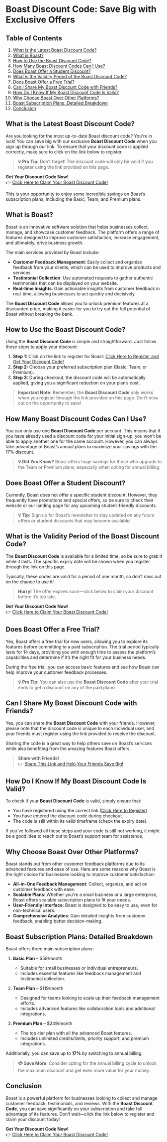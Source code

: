 # Boast Discount Code: Save Big with Exclusive Offers

## Table of Contents
1. [What is the Latest Boast Discount Code?](#what-is-the-latest-boast-discount-code)
2. [What is Boast?](#what-is-boast)
3. [How to Use the Boast Discount Code?](#how-to-use-the-boast-discount-code)
4. [How Many Boast Discount Codes Can I Use?](#how-many-boast-discount-codes-can-i-use)
5. [Does Boast Offer a Student Discount?](#does-boast-offer-a-student-discount)
6. [What is the Validity Period of the Boast Discount Code?](#what-is-the-validity-period-of-the-boast-discount-code)
7. [Does Boast Offer a Free Trial?](#does-boast-offer-a-free-trial)
8. [Can I Share My Boast Discount Code with Friends?](#can-i-share-my-boast-discount-code-with-friends)
9. [How Do I Know If My Boast Discount Code Is Valid?](#how-do-i-know-if-my-boast-discount-code-is-valid)
10. [Why Choose Boast Over Other Platforms?](#why-choose-boast-over-other-platforms)
11. [Boast Subscription Plans: Detailed Breakdown](#boast-subscription-plans-detailed-breakdown)
12. [Conclusion](#conclusion)

## What is the Latest Boast Discount Code?

Are you looking for the most up-to-date Boast discount code? You're in luck! You can save big with our exclusive **Boast Discount Code** when you sign up through our link. To ensure that your discount code is applied correctly, make sure to click on the link below to register.

> **💡 Pro Tip:** Don’t forget! The discount code will only be valid if you register using the link provided on this page.

**Get Your Discount Code Now!**  
👉 [Click Here to Claim Your Boast Discount Code!](https://bit.ly/3XGj4Hf)

This is your opportunity to enjoy some incredible savings on Boast’s subscription plans, including the Basic, Team, and Premium plans.

## What is Boast?

Boast is an innovative software solution that helps businesses collect, manage, and showcase customer feedback. The platform offers a range of features designed to improve customer satisfaction, increase engagement, and ultimately, drive business growth.

The main services provided by Boast include:

- **Customer Feedback Management**: Easily collect and organize feedback from your clients, which can be used to improve products and services.
- **Testimonial Collection**: Use automated requests to gather authentic testimonials that can be displayed on your website.
- **Real-time Insights**: Gain actionable insights from customer feedback in real-time, allowing businesses to act quickly and decisively.

The **Boast Discount Code** allows you to unlock premium features at a discounted price, making it easier for you to try out the full potential of Boast without breaking the bank.

## How to Use the Boast Discount Code?

Using the **Boast Discount Code** is simple and straightforward. Just follow these steps to apply your discount:

1. **Step 1:** Click on the link to register for Boast: [Click Here to Register and Get Your Discount Code!](https://bit.ly/3XGj4Hf)
2. **Step 2:** Choose your preferred subscription plan (Basic, Team, or Premium).
3. **Step 3:** During checkout, the discount code will be automatically applied, giving you a significant reduction on your plan’s cost.

> **Important Note:** Remember, the **Boast Discount Code** only works when you register through the link provided on this page. Don’t miss out on the opportunity to save!

## How Many Boast Discount Codes Can I Use?

You can only use one **Boast Discount Code** per account. This means that if you have already used a discount code for your initial sign-up, you won’t be able to apply another one for the same account. However, you can always take advantage of Boast’s annual plans to maximize your savings with the 17% discount.

> **💡 Did You Know?** Boast offers huge savings for those who upgrade to the Team or Premium plans, especially when opting for annual billing.

## Does Boast Offer a Student Discount?

Currently, Boast does not offer a specific student discount. However, they frequently have promotions and special offers, so be sure to check their website or our landing page for any upcoming student-friendly discounts.

> **💡 Tip:** Sign up for Boast’s newsletter to stay updated on any future offers or student discounts that may become available!

## What is the Validity Period of the Boast Discount Code?

The **Boast Discount Code** is available for a limited time, so be sure to grab it while it lasts. The specific expiry date will be shown when you register through the link on this page.

Typically, these codes are valid for a period of one month, so don’t miss out on the chance to use it!

> **Hurry!** The offer expires soon—click below to claim your discount before it’s too late.

**Get Your Discount Code Now!**  
👉 [Click Here to Claim Your Boast Discount Code!](https://bit.ly/3XGj4Hf)

## Does Boast Offer a Free Trial?

Yes, Boast offers a free trial for new users, allowing you to explore its features before committing to a paid subscription. The trial period typically lasts for 14 days, providing you with enough time to assess the platform’s capabilities and determine if it’s the right fit for your business needs.

During the free trial, you can access basic features and see how Boast can help improve your customer feedback processes.

> **💡 Pro Tip:** You can also use the **Boast Discount Code** after your trial ends to get a discount on any of the paid plans!

## Can I Share My Boast Discount Code with Friends?

Yes, you can share the **Boast Discount Code** with your friends. However, please note that the discount code is unique to each individual user, and your friends must register using the link provided to receive the discount.

Sharing the code is a great way to help others save on Boast’s services while also benefiting from the amazing features Boast offers.

> **Share with Friends!**  
👉 [Share This Link and Help Your Friends Save Big!](https://bit.ly/3XGj4Hf)

## How Do I Know If My Boast Discount Code Is Valid?

To check if your **Boast Discount Code** is valid, simply ensure that:

- You have registered using the correct link ([Click Here to Register](https://bit.ly/3XGj4Hf)).
- You have entered the discount code during checkout.
- The code is still within its valid timeframe (check the expiry date).

If you’ve followed all these steps and your code is still not working, it might be a good idea to reach out to Boast’s support team for assistance.

## Why Choose Boast Over Other Platforms?

Boast stands out from other customer feedback platforms due to its advanced features and ease of use. Here are some reasons why Boast is the right choice for businesses looking to improve customer satisfaction:

- **All-in-One Feedback Management**: Collect, organize, and act on customer feedback with ease.
- **Scalable Plans**: Whether you're a small business or a large enterprise, Boast offers scalable subscription plans to fit your needs.
- **User-Friendly Interface**: Boast is designed to be easy to use, even for non-technical users.
- **Comprehensive Analytics**: Gain detailed insights from customer feedback, enabling better decision-making.

## Boast Subscription Plans: Detailed Breakdown

Boast offers three main subscription plans:

1. **Basic Plan** – $59/month
   - Suitable for small businesses or individual entrepreneurs.
   - Includes essential features like feedback management and testimonial collection.

2. **Team Plan** – $119/month
   - Designed for teams looking to scale up their feedback management efforts.
   - Includes advanced features like collaboration tools and additional integrations.

3. **Premium Plan** – $249/month
   - The top-tier plan with all the advanced Boast features.
   - Includes unlimited credits/limits, priority support, and premium integrations.

Additionally, you can save up to **17%** by switching to annual billing.

> **💳 Save More**: Consider opting for the annual billing cycle to unlock the maximum discount and get even more value for your money.

## Conclusion

Boast is a powerful platform for businesses looking to collect and manage customer feedback, testimonials, and reviews. With the **Boast Discount Code**, you can save significantly on your subscription and take full advantage of its features. Don’t wait—click the link below to register and claim your discount today!

**Get Your Discount Code Now!**  
👉 [Click Here to Claim Your Boast Discount Code!](https://bit.ly/3XGj4Hf)
